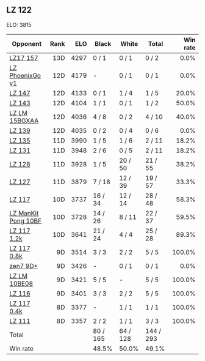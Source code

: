 ## LZ 122 ##

ELO: 3815

Opponent | Rank | ELO | Black | White | Total | Win rate
---------|-----:|----:|-------|-------|-------|-------:
[LZ17 157](LZ17%20157.md) | 13D | 4297 | 0 / 1 | 0 / 1 | 0 / 2 | 0.0%
[LZ PhoenixGo v1](LZ%20PhoenixGo%20v1.md) | 12D | 4179 | - | 0 / 1 | 0 / 1 | 0.0%
[LZ 147](LZ%20147.md) | 12D | 4133 | 0 / 1 | 1 / 4 | 1 / 5 | 20.0%
[LZ 143](LZ%20143.md) | 12D | 4104 | 1 / 1 | 0 / 1 | 1 / 2 | 50.0%
[LZ LM 15BGXAA](LZ%20LM%2015BGXAA.md) | 12D | 4036 | 4 / 8 | 0 / 2 | 4 / 10 | 40.0%
[LZ 139](LZ%20139.md) | 12D | 4035 | 0 / 2 | 0 / 4 | 0 / 6 | 0.0%
[LZ 135](LZ%20135.md) | 11D | 3990 | 1 / 5 | 1 / 6 | 2 / 11 | 18.2%
[LZ 131](LZ%20131.md) | 11D | 3948 | 2 / 6 | 0 / 5 | 2 / 11 | 18.2%
[LZ 128](LZ%20128.md) | 11D | 3928 | 1 / 5 | 20 / 50 | 21 / 55 | 38.2%
[LZ 127](LZ%20127.md) | 11D | 3879 | 7 / 18 | 12 / 39 | 19 / 57 | 33.3%
[LZ 117](LZ%20117.md) | 10D | 3737 | 16 / 34 | 12 / 14 | 28 / 48 | 58.3%
[LZ ManKit Pong 10BF](LZ%20ManKit%20Pong%2010BF.md) | 10D | 3728 | 14 / 26 | 8 / 11 | 22 / 37 | 59.5%
[LZ 117 1.2k](LZ%20117%201.2k.md) | 10D | 3641 | 21 / 24 | 4 / 4 | 25 / 28 | 89.3%
[LZ 117 0.8k](LZ%20117%200.8k.md) | 9D | 3514 | 3 / 3 | 2 / 2 | 5 / 5 | 100.0%
[zen7 9D+](zen7%209D+.md) | 9D | 3426 | - | 0 / 1 | 0 / 1 | 0.0%
[LZ LM 10BE08](LZ%20LM%2010BE08.md) | 9D | 3421 | 5 / 5 | - | 5 / 5 | 100.0%
[LZ 116](LZ%20116.md) | 9D | 3401 | 3 / 3 | 2 / 2 | 5 / 5 | 100.0%
[LZ 117 0.4k](LZ%20117%200.4k.md) | 8D | 3377 | - | 1 / 1 | 1 / 1 | 100.0%
[LZ 111](LZ%20111.md) | 8D | 3357 | 2 / 2 | 1 / 1 | 3 / 3 | 100.0%
Total | | | 80 / 165 | 64 / 128 | 144 / 293 | 
Win rate| | | 48.5% | 50.0% | 49.1% | 
